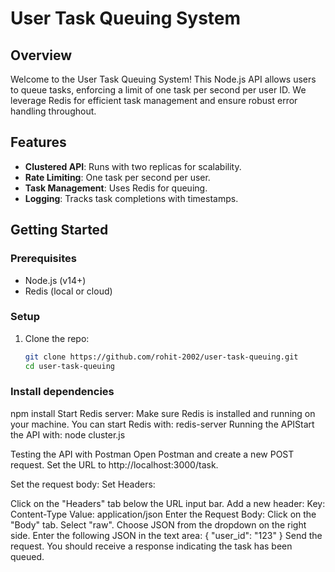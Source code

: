 # User Task Queuing System

## Overview
Welcome to the User Task Queuing System! This Node.js API allows users to queue tasks, enforcing a limit of one task per second per user ID. 
We leverage Redis for efficient task management and ensure robust error handling throughout.

## Features
- **Clustered API**: Runs with two replicas for scalability.
- **Rate Limiting**: One task per second per user.
- **Task Management**: Uses Redis for queuing.
- **Logging**: Tracks task completions with timestamps.

## Getting Started

### Prerequisites
- Node.js (v14+)
- Redis (local or cloud)

### Setup
1. Clone the repo:
   ```bash
   git clone https://github.com/rohit-2002/user-task-queuing.git
   cd user-task-queuing
   
### Install dependencies

npm install
Start Redis server: Make sure Redis is installed and running on your machine. You can start Redis with:
redis-server
Running the APIStart the API with:
node cluster.js

Testing the API with Postman
Open Postman and create a new POST request.
Set the URL to http://localhost:3000/task.

Set the request body:
Set Headers:

Click on the "Headers" tab below the URL input bar.
Add a new header:
Key: Content-Type
Value: application/json
Enter the Request Body:
Click on the "Body" tab.
Select "raw".
Choose JSON from the dropdown on the right side.
Enter the following JSON in the text area:
{
  "user_id": "123"
}
Send the request.
You should receive a response indicating the task has been queued.

